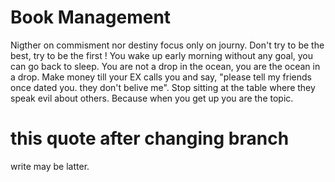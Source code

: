 # Book Management 
Nigther on commisment nor destiny focus only on journy.
Don't try to be the best, try to be the first !
You wake up early morning without any goal, you can go back to sleep.
You are not a drop in the ocean, you are the ocean in a drop.
Make money till your EX calls you and say, "please tell my friends once dated you. they don't belive me".
Stop sitting at the table where they speak evil about others. Because when you get up you are the topic.

# this quote after changing branch 
write may be latter.